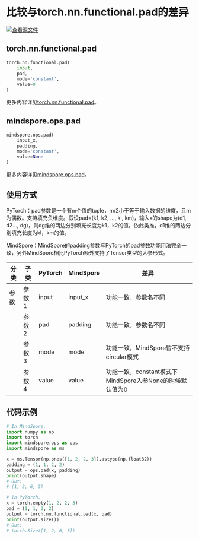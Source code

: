 # 比较与torch.nn.functional.pad的差异

[![查看源文件](https://mindspore-website.obs.cn-north-4.myhuaweicloud.com/website-images/r2.3.0rc2/resource/_static/logo_source.svg)](https://gitee.com/mindspore/docs/blob/r2.3.0rc2/docs/mindspore/source_zh_cn/note/api_mapping/pytorch_diff/pad.md)

## torch.nn.functional.pad

```python
torch.nn.functional.pad(
    input,
    pad,
    mode='constant',
    value=0
)
```

更多内容详见[torch.nn.functional.pad](https://pytorch.org/docs/1.8.1/nn.functional.html#pad)。

## mindspore.ops.pad

```python
mindspore.ops.pad(
    input_x,
    padding,
    mode='constant',
    value=None
)
```

更多内容详见[mindspore.ops.pad](https://www.mindspore.cn/docs/zh-CN/r2.3.0rc2/api_python/ops/mindspore.ops.pad.html)。

## 使用方式

PyTorch：pad参数是一个有m个值的tuple，m/2小于等于输入数据的维度，且m为偶数。支持填充负维度。假设pad=(k1, k2, ..., kl, km)，输入x的shape为(d1, d2..., dg)，则dg维的两边分别填充长度为k1，k2的值。依此类推，d1维的两边分别填充长度为kl，km的值。

MindSpore：MindSpore的padding参数与PyTorch的pad参数功能用法完全一致，另外MindSpore相比PyTorch额外支持了Tensor类型的入参形式。

| 分类 | 子类  | PyTorch | MindSpore | 差异                 |
| ---- | ----- | ------- | --------- | -------------------- |
| 参数 | 参数1 | input   | input_x   | 功能一致，参数名不同 |
|      | 参数2 | pad     | padding   | 功能一致，参数名不同 |
|      | 参数3 | mode    | mode   | 功能一致，MindSpore暂不支持circular模式 |
|      | 参数4 | value   | value   | 功能一致，constant模式下MindSpore入参None的时候默认值为0 |

## 代码示例

```python
# In MindSpore.
import numpy as np
import torch
import mindspore.ops as ops
import mindspore as ms

x = ms.Tensor(np.ones([1, 2, 2, 3]).astype(np.float32))
padding = (1, 1, 2, 2)
output = ops.pad(x, padding)
print(output.shape)
# Out:
# (1, 2, 6, 5)

# In PyTorch.
x = torch.empty(1, 2, 2, 3)
pad = (1, 1, 2, 2)
output = torch.nn.functional.pad(x, pad)
print(output.size())
# Out:
# torch.Size([1, 2, 6, 5])
```
